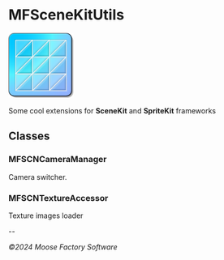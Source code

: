 # MFSceneKitUtils

![MacDown logo](Icon_128.png)

Some cool extensions for **SceneKit** and **SpriteKit** frameworks

## Classes

### MFSCNCameraManager

Camera switcher. 

### MFSCNTextureAccessor

Texture images loader


--

*©2024 Moose Factory Software*

